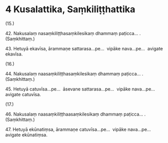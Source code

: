 # 4 Kusalattika, Saṃkiliṭṭhattika

(15.)

42\. Nakusalaṃ nasaṃkiliṭṭhasaṃkilesikaṃ dhammaṃ paṭicca… . (Saṃkhittaṃ.)

43\. Hetuyā ekavīsa, ārammaṇe sattarasa…pe…  vipāke nava…pe…  avigate ekavīsa.

(16.)

44\. Nakusalaṃ naasaṃkiliṭṭhasaṃkilesikaṃ dhammaṃ paṭicca… . (Saṃkhittaṃ.)

45\. Hetuyā catuvīsa…pe…  āsevane sattarasa…pe…  vipāke nava…pe…  avigate catuvīsa.

(17.)

46\. Nakusalaṃ naasaṃkiliṭṭhaasaṃkilesikaṃ dhammaṃ paṭicca… . (Saṃkhittaṃ.)

47\. Hetuyā ekūnatiṃsa, ārammaṇe catuvīsa…pe…  vipāke nava…pe…  avigate ekūnatiṃsa.
